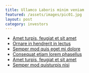 ```yaml
---
title: Ullamco Laboris minim veniam
featured: /assets/images/pic01.jpg
layout: post
category: investors
---
```


<ul class="links">
	<li><a href="#">Amet turpis, feugiat et sit amet</a></li>
	<li><a href="#">Ornare in hendrerit in lectus</a></li>
	<li><a href="#">Semper mod quis eget mi dolore</a></li>
	<li><a href="#">Consequat etiam lorem phasellus</a></li>
	<li><a href="#">Amet turpis, feugiat et sit amet</a></li>
	<li><a href="#">Semper mod quisturpis nisi</a></li>
</ul>
